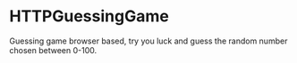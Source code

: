 # HTTPGuessingGame
Guessing game browser based, try you luck and guess the random number chosen between 0-100.
